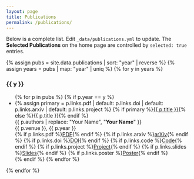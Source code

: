 ```yaml
---
layout: page
title: Publications
permalink: /publications/
---
```


Below is a complete list. Edit `_data/publications.yml` to update.
The **Selected Publications** on the home page are controlled by `selected: true` entries.

{% assign pubs = site.data.publications | sort: "year" | reverse %}
{% assign years = pubs | map: "year" | uniq %}
{% for y in years %}
### {{ y }}
<ul class="pub-list">
  {% for p in pubs %}
    {% if p.year == y %}
      <li>
        <div class="pub-title">
          {% assign primary = p.links.pdf | default: p.links.doi | default: p.links.arxiv | default: p.links.project %}
          {% if primary %}<a href="{{ primary }}">{{ p.title }}</a>{% else %}{{ p.title }}{% endif %}
        </div>
        <div class="pub-authors">{{ p.authors | replace: "Your Name", "<strong>Your Name</strong>" }}</div>
        <div class="pub-venue">{{ p.venue }}, {{ p.year }}</div>
        <div class="pub-links">
          {% if p.links.pdf %}<a class="badge" href="{{ p.links.pdf }}">PDF</a>{% endif %}
          {% if p.links.arxiv %}<a class="badge" href="{{ p.links.arxiv }}">arXiv</a>{% endif %}
          {% if p.links.doi %}<a class="badge" href="{{ p.links.doi }}">DOI</a>{% endif %}
          {% if p.links.code %}<a class="badge" href="{{ p.links.code }}">Code</a>{% endif %}
          {% if p.links.project %}<a class="badge" href="{{ p.links.project }}">Project</a>{% endif %}
          {% if p.links.slides %}<a class="badge" href="{{ p.links.slides }}">Slides</a>{% endif %}
          {% if p.links.poster %}<a class="badge" href="{{ p.links.poster }}">Poster</a>{% endif %}
        </div>
      </li>
    {% endif %}
  {% endfor %}
</ul>
{% endfor %}